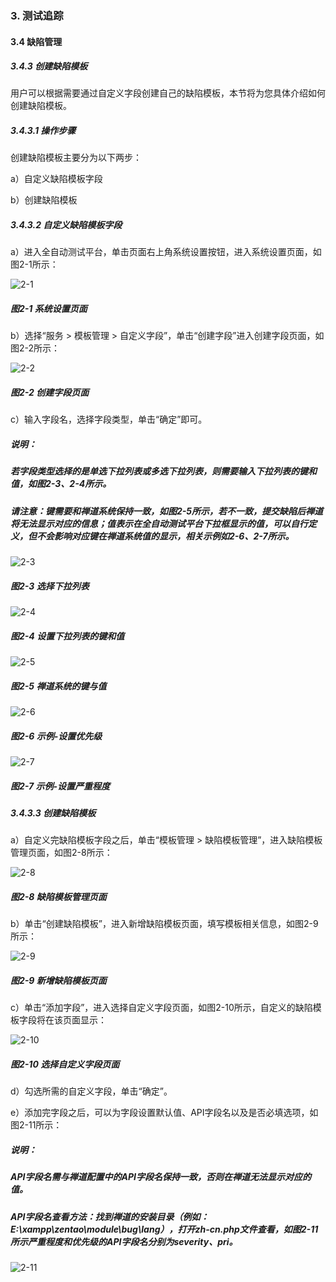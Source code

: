 ### 3. 测试追踪

#### 3.4 缺陷管理

##### 3.4.3 创建缺陷模板

用户可以根据需要通过自定义字段创建自己的缺陷模板，本节将为您具体介绍如何创建缺陷模板。

##### 3.4.3.1 操作步骤

创建缺陷模板主要分为以下两步：

a）自定义缺陷模板字段

b）创建缺陷模板

##### 3.4.3.2 自定义缺陷模板字段

a）进入全自动测试平台，单击页面右上角系统设置按钮，进入系统设置页面，如图2-1所示：

![2-1](https://www.feisuanyz.com/fstest/cszz/bugmanage/bug_3_1.png)

##### 图2-1 系统设置页面

b）选择“服务 > 模板管理 > 自定义字段”，单击“创建字段”进入创建字段页面，如图2-2所示：

![2-2](https://www.feisuanyz.com/fstest/cszz/bugmanage/bug_3_2.png)

##### 图2-2 创建字段页面

c）输入字段名，选择字段类型，单击“确定”即可。

##### 说明：

##### 若字段类型选择的是单选下拉列表或多选下拉列表，则需要输入下拉列表的键和值，如图2-3、2-4所示。

##### 请注意：键需要和禅道系统保持一致，如图2-5所示，若不一致，提交缺陷后禅道将无法显示对应的信息；值表示在全自动测试平台下拉框显示的值，可以自行定义，但不会影响对应键在禅道系统值的显示，相关示例如2-6、2-7所示。

![2-3](https://www.feisuanyz.com/fstest/cszz/bugmanage/bug_3_3.png)

##### 图2-3 选择下拉列表

![2-4](https://www.feisuanyz.com/fstest/cszz/bugmanage/bug_3_4.png)

##### 图2-4 设置下拉列表的键和值

![2-5](https://www.feisuanyz.com/fstest/cszz/bugmanage/bug_3_9.png)

##### 图2-5 禅道系统的键与值

![2-6](https://www.feisuanyz.com/fstest/cszz/bugmanage/bug_3_5.png)

##### 图2-6 示例-设置优先级

![2-7](https://www.feisuanyz.com/fstest/cszz/bugmanage/bug_3_6.png)

##### 图2-7 示例-设置严重程度

##### 3.4.3.3 创建缺陷模板

a）自定义完缺陷模板字段之后，单击“模板管理 > 缺陷模板管理”，进入缺陷模板管理页面，如图2-8所示：

![2-8](https://www.feisuanyz.com/fstest/cszz/bugmanage/bug_3_7.png)

##### 图2-8 缺陷模板管理页面

b）单击“创建缺陷模板”，进入新增缺陷模板页面，填写模板相关信息，如图2-9所示：

![2-9](https://www.feisuanyz.com/fstest/cszz/bugmanage/bug_3_10.png)

##### 图2-9 新增缺陷模板页面

c）单击“添加字段”，进入选择自定义字段页面，如图2-10所示，自定义的缺陷模板字段将在该页面显示：

![2-10](https://www.feisuanyz.com/fstest/cszz/bugmanage/bug_3_11.png)

##### 图2-10 选择自定义字段页面

d）勾选所需的自定义字段，单击“确定”。

e）添加完字段之后，可以为字段设置默认值、API字段名以及是否必填选项，如图2-11所示：

##### 说明：

##### API字段名需与禅道配置中的API字段名保持一致，否则在禅道无法显示对应的值。

##### API字段名查看方法：找到禅道的安装目录（例如：E:\xampp\zentao\module\bug\lang），打开zh-cn.php文件查看，如图2-11所示严重程度和优先级的API字段名分别为severity、pri。

![2-11](https://www.feisuanyz.com/fstest/cszz/bugmanage/bug_3_12.png)
